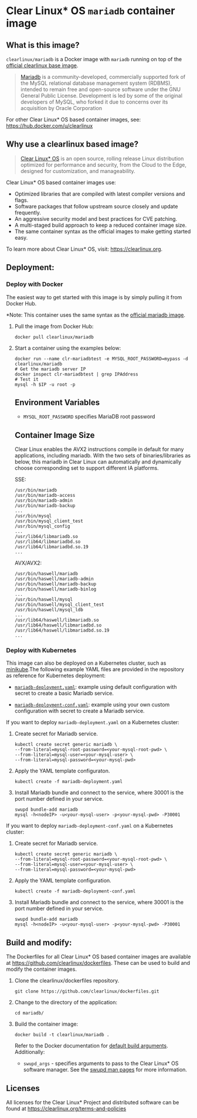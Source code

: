 # Clear Linux* OS `mariadb` container image

<!-- Required -->
## What is this image?

`clearlinux/mariadb` is a Docker image with `mariadb` running on top of the
[official clearlinux base image](https://hub.docker.com/_/clearlinux). 

<!-- application introduction -->
> [Mariadb](https://mariadb.com/) is a community-developed, commercially supported 
> fork of the MySQL relational database management system (RDBMS), intended to remain 
> free and open-source software under the GNU General Public License. Development is led 
> by some of the original developers of MySQL, who forked it due to concerns over its 
> acquisition by Oracle Corporation

For other Clear Linux* OS
based container images, see: https://hub.docker.com/u/clearlinux

## Why use a clearlinux based image?

<!-- CL introduction -->
> [Clear Linux* OS](https://clearlinux.org/) is an open source, rolling release
> Linux distribution optimized for performance and security, from the Cloud to
> the Edge, designed for customization, and manageability.

Clear Linux* OS based container images use:
* Optimized libraries that are compiled with latest compiler versions and
  flags.
* Software packages that follow upstream source closely and update frequently.
* An aggressive security model and best practices for CVE patching.
* A multi-staged build approach to keep a reduced container image size.
* The same container syntax as the official images to make getting started
  easy. 

To learn more about Clear Linux* OS, visit: https://clearlinux.org.

<!-- Required -->
## Deployment:

### Deploy with Docker
The easiest way to get started with this image is by simply pulling it from
Docker Hub. 

*Note: This container uses the same syntax as the [official mariadb image](https://hub.docker.com/_/mariadb).


1. Pull the image from Docker Hub: 
    ```
    docker pull clearlinux/mariadb
    ```

2. Start a container using the examples below:
    ```
    docker run --name clr-mariadbtest -e MYSQL_ROOT_PASSWORD=mypass -d clearlinux/mariadb
    # Get the mariadb server IP
    docker inspect clr-mariadbtest | grep IPAddress
    # Test it
    mysql -h $IP -u root -p
    ```
    
    Environment Variables
    ---------------------
    - ``MYSQL_ROOT_PASSWORD`` specifies MariaDB root password
    
    
    Container Image Size
    ---------------------
    Clear Linux enables the AVX2 instructions compile in default for many applications, including mariadb.
    With the two sets of binaries/libraries as below, this mariadb in Clear Linux can automatically and 
    dynamically choose corresponding set to support different IA platforms.
    
    SSE:
    ```
    /usr/bin/mariadb
    /usr/bin/mariadb-access
    /usr/bin/mariadb-admin
    /usr/bin/mariadb-backup
    ...
    /usr/bin/mysql
    /usr/bin/mysql_client_test
    /usr/bin/mysql_config
    ...
    /usr/lib64/libmariadb.so
    /usr/lib64/libmariadbd.so
    /usr/lib64/libmariadbd.so.19
    ...
    ```
    
    AVX/AVX2:
    ```
    /usr/bin/haswell/mariadb
    /usr/bin/haswell/mariadb-admin
    /usr/bin/haswell/mariadb-backup
    /usr/bin/haswell/mariadb-binlog
    ...
    /usr/bin/haswell/mysql
    /usr/bin/haswell/mysql_client_test
    /usr/bin/haswell/mysql_ldb
    ...
    /usr/lib64/haswell/libmariadb.so
    /usr/lib64/haswell/libmariadbd.so
    /usr/lib64/haswell/libmariadbd.so.19
    ...
    ```
    

<!-- Optional -->
### Deploy with Kubernetes

This image can also be deployed on a Kubernetes cluster, such as [minikube](https://kubernetes.io/docs/setup/learning-environment/minikube/).The following example YAML files are provided in the repository as reference for Kubernetes deployment:

- [`mariadb-deployment.yaml`](https://github.com/clearlinux/dockerfiles/blob/master/mariadb/mariadb-deployment.yaml): example using default configuration with secret to create a basic Mariadb service.

- [`mariadb-deployment-conf.yaml`](https://github.com/clearlinux/dockerfiles/blob/master/mariadb/mariadb-deployment-conf.yaml): example using your own custom configuration with secret to create a Mariadb service.

  

If you want to deploy `mariadb-deployment.yaml` on a Kubernetes cluster:

1. Create secret for Mariadb service.

   ```
   kubectl create secret generic mariadb \
   --from-literal=mysql-root-password=<your-mysql-root-pwd> \
   --from-literal=mysql-user=<your-mysql-user> \
   --from-literal=mysql-password=<your-mysql-pwd>
   ```

2. Apply the YAML template configuraton.

   ```
   kubectl create -f mariadb-deployment.yaml
   ```

3. Install Mariadb bundle and connect to the service, where 30001 is the port number defined in your service.

   ```
   swupd bundle-add mariadb
   mysql -h<nodeIP> -u<your-mysql-user> -p<your-mysql-pwd> -P30001
   ```



If you want to deploy `mariadb-deployment-conf.yaml` on a Kubernetes cluster:

1. Create secret for Mariadb service.

   ```
   kubectl create secret generic mariadb \
   --from-literal=mysql-root-password=<your-mysql-root-pwd> \
   --from-literal=mysql-user=<your-mysql-user> \
   --from-literal=mysql-password=<your-mysql-pwd>
   ```

2. Apply the YAML template configuration.

   ```
   kubectl create -f mariadb-deployment-conf.yaml
   ```

3. Install Mariadb bundle and connect to the service, where 30001 is the port number defined in your service.

   ```
   swupd bundle-add mariadb
   mysql -h<nodeIP> -u<your-mysql-user> -p<your-mysql-pwd> -P30001
   ```

   

<!-- Required -->
## Build and modify:

The Dockerfiles for all Clear Linux* OS based container images are available at
https://github.com/clearlinux/dockerfiles. These can be used to build and
modify the container images.

1. Clone the clearlinux/dockerfiles repository.
    ```
    git clone https://github.com/clearlinux/dockerfiles.git
    ```

2. Change to the directory of the application:
    ```
    cd mariadb/
    ```

3. Build the container image:
    ```
    docker build -t clearlinux/mariadb .
    ```

   Refer to the Docker documentation for [default build arguments](https://docs.docker.com/engine/reference/builder/#arg).
   Additionally:
   
   - `swupd_args` - specifies arguments to pass to the Clear Linux* OS software
     manager. See the [swupd man pages](https://github.com/clearlinux/swupd-client/blob/master/docs/swupd.1.rst#options)
     for more information.

<!-- Required -->
## Licenses

All licenses for the Clear Linux* Project and distributed software can be found
at https://clearlinux.org/terms-and-policies
